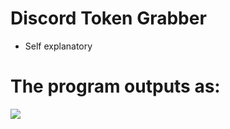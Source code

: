 # Discord Token Grabber
 - Self explanatory

# The program outputs as:

![](https://github.com/xannyyyy/Discord-Token-Grabber/blob/master/preview.png?raw=true)
